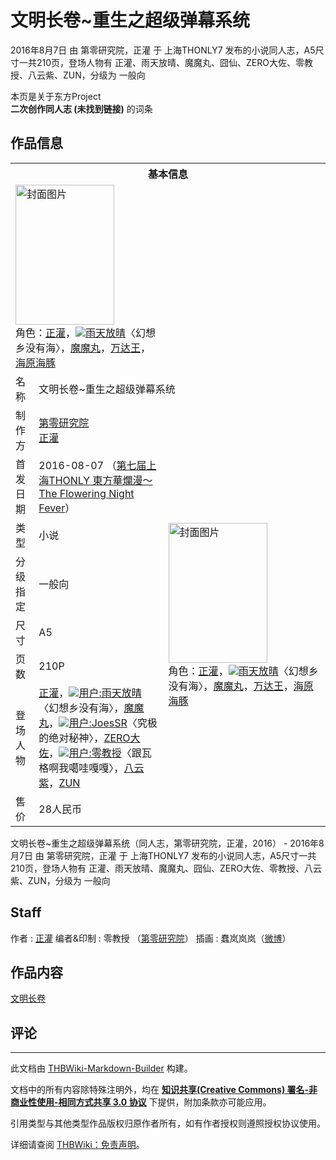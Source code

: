 # 文明长卷~重生之超级弹幕系统

<!-- source html: G:\repos\THBWiki-Markdown-Builder\THBWikiMarkdown\Temp\main\0\0d\ns0%3A%E6%96%87%E6%98%8E%E9%95%BF%E5%8D%B7%7E%E9%87%8D%E7%94%9F%E4%B9%8B%E8%B6%85%E7%BA%A7%E5%BC%B9%E5%B9%95%E7%B3%BB%E7%BB%9F.html -->

2016年8月7日 由 第零研究院，正灌 于 上海THONLY7 发布的小说同人志，A5尺寸一共210页，登场人物有 正灌、雨天放晴、魔魔丸、囧仙、ZERO大佐、零教授、八云紫、ZUN，分级为 一般向

本页是关于东方Project  
 **二次创作同人志 (未找到链接)** 的词条
## 作品信息

<table><tbody><tr><th colspan="3">基本信息</th></tr><tr><td class="cover-artwork-mobile" colspan="2"><a href="./文件-文明长卷~重生之超级弹幕系统封面.jpg.md" class="image" title="封面图片"><img alt="封面图片" src="https://upload.thwiki.cc/thumb/b/b7/%E6%96%87%E6%98%8E%E9%95%BF%E5%8D%B7~%E9%87%8D%E7%94%9F%E4%B9%8B%E8%B6%85%E7%BA%A7%E5%BC%B9%E5%B9%95%E7%B3%BB%E7%BB%9F%E5%B0%81%E9%9D%A2.jpg/158px-%E6%96%87%E6%98%8E%E9%95%BF%E5%8D%B7~%E9%87%8D%E7%94%9F%E4%B9%8B%E8%B6%85%E7%BA%A7%E5%BC%B9%E5%B9%95%E7%B3%BB%E7%BB%9F%E5%B0%81%E9%9D%A2.jpg" decoding="async" loading="lazy" width="158" height="224" srcset="https://upload.thwiki.cc/thumb/b/b7/%E6%96%87%E6%98%8E%E9%95%BF%E5%8D%B7~%E9%87%8D%E7%94%9F%E4%B9%8B%E8%B6%85%E7%BA%A7%E5%BC%B9%E5%B9%95%E7%B3%BB%E7%BB%9F%E5%B0%81%E9%9D%A2.jpg/238px-%E6%96%87%E6%98%8E%E9%95%BF%E5%8D%B7~%E9%87%8D%E7%94%9F%E4%B9%8B%E8%B6%85%E7%BA%A7%E5%BC%B9%E5%B9%95%E7%B3%BB%E7%BB%9F%E5%B0%81%E9%9D%A2.jpg 1.5x, https://upload.thwiki.cc/thumb/b/b7/%E6%96%87%E6%98%8E%E9%95%BF%E5%8D%B7~%E9%87%8D%E7%94%9F%E4%B9%8B%E8%B6%85%E7%BA%A7%E5%BC%B9%E5%B9%95%E7%B3%BB%E7%BB%9F%E5%B0%81%E9%9D%A2.jpg/317px-%E6%96%87%E6%98%8E%E9%95%BF%E5%8D%B7~%E9%87%8D%E7%94%9F%E4%B9%8B%E8%B6%85%E7%BA%A7%E5%BC%B9%E5%B9%95%E7%B3%BB%E7%BB%9F%E5%B0%81%E9%9D%A2.jpg 2x" data-file-width="580" data-file-height="820"></a><div class="cover-char">角色：<a href="./正灌.md" title="正灌">正灌</a>，<a href="/%E7%94%A8%E6%88%B7:%E9%9B%A8%E5%A4%A9%E6%94%BE%E6%99%B4" title="用户:雨天放晴"><img class="useravatar" src="https://avatar.thwiki.cc/thwikicc_wiki_631_m.jpg?r=1690737157">雨天放晴</a><a class="achievtitle" title="为什么一定要有海呢">〈幻想乡没有海〉</a>，<a href="/index.php?title=%E9%AD%94%E9%AD%94%E4%B8%B8&amp;action=edit&amp;redlink=1" class="new" title="魔魔丸（页面不存在）">魔魔丸</a>，<a href="/index.php?title=%E4%B8%87%E8%BE%BE%E7%8E%8B&amp;action=edit&amp;redlink=1" class="new" title="万达王（页面不存在）">万达王</a>，<a href="./海原海豚.md" title="海原海豚">海原海豚</a></div></td>
</tr><tr><td class="label">名称</td><td colspan="2"> 文明长卷~重生之超级弹幕系统 </td></tr><tr><td class="label">制作方</td><td><a href="./第零研究院.md" title="第零研究院">第零研究院</a><br><a href="./正灌.md" title="正灌">正灌</a></td><td class="cover-artwork" rowspan="8" style="min-width:224px;"><a href="./文件-文明长卷~重生之超级弹幕系统封面.jpg.md" class="image" title="封面图片"><img alt="封面图片" src="https://upload.thwiki.cc/thumb/b/b7/%E6%96%87%E6%98%8E%E9%95%BF%E5%8D%B7~%E9%87%8D%E7%94%9F%E4%B9%8B%E8%B6%85%E7%BA%A7%E5%BC%B9%E5%B9%95%E7%B3%BB%E7%BB%9F%E5%B0%81%E9%9D%A2.jpg/158px-%E6%96%87%E6%98%8E%E9%95%BF%E5%8D%B7~%E9%87%8D%E7%94%9F%E4%B9%8B%E8%B6%85%E7%BA%A7%E5%BC%B9%E5%B9%95%E7%B3%BB%E7%BB%9F%E5%B0%81%E9%9D%A2.jpg" decoding="async" loading="lazy" width="158" height="224" srcset="https://upload.thwiki.cc/thumb/b/b7/%E6%96%87%E6%98%8E%E9%95%BF%E5%8D%B7~%E9%87%8D%E7%94%9F%E4%B9%8B%E8%B6%85%E7%BA%A7%E5%BC%B9%E5%B9%95%E7%B3%BB%E7%BB%9F%E5%B0%81%E9%9D%A2.jpg/238px-%E6%96%87%E6%98%8E%E9%95%BF%E5%8D%B7~%E9%87%8D%E7%94%9F%E4%B9%8B%E8%B6%85%E7%BA%A7%E5%BC%B9%E5%B9%95%E7%B3%BB%E7%BB%9F%E5%B0%81%E9%9D%A2.jpg 1.5x, https://upload.thwiki.cc/thumb/b/b7/%E6%96%87%E6%98%8E%E9%95%BF%E5%8D%B7~%E9%87%8D%E7%94%9F%E4%B9%8B%E8%B6%85%E7%BA%A7%E5%BC%B9%E5%B9%95%E7%B3%BB%E7%BB%9F%E5%B0%81%E9%9D%A2.jpg/317px-%E6%96%87%E6%98%8E%E9%95%BF%E5%8D%B7~%E9%87%8D%E7%94%9F%E4%B9%8B%E8%B6%85%E7%BA%A7%E5%BC%B9%E5%B9%95%E7%B3%BB%E7%BB%9F%E5%B0%81%E9%9D%A2.jpg 2x" data-file-width="580" data-file-height="820"></a><div class="cover-char">角色：<a href="./正灌.md" title="正灌">正灌</a>，<a href="/%E7%94%A8%E6%88%B7:%E9%9B%A8%E5%A4%A9%E6%94%BE%E6%99%B4" title="用户:雨天放晴"><img class="useravatar" src="https://avatar.thwiki.cc/thwikicc_wiki_631_m.jpg?r=1690737157">雨天放晴</a><a class="achievtitle" title="为什么一定要有海呢">〈幻想乡没有海〉</a>，<a href="/index.php?title=%E9%AD%94%E9%AD%94%E4%B8%B8&amp;action=edit&amp;redlink=1" class="new" title="魔魔丸（页面不存在）">魔魔丸</a>，<a href="/index.php?title=%E4%B8%87%E8%BE%BE%E7%8E%8B&amp;action=edit&amp;redlink=1" class="new" title="万达王（页面不存在）">万达王</a>，<a href="./海原海豚.md" title="海原海豚">海原海豚</a></div></td>
</tr><tr><td class="label">首发日期</td><td>2016-08-07&#160;（<a href="/展会作品列表?e=%E4%B8%8A%E6%B5%B7THONLY%237">第七届上海THONLY 東方華爛漫～The Flowering Night Fever</a>）</td></tr><tr><td class="label">类型</td><td>小说</td></tr><tr><td class="label">分级指定</td><td>一般向</td></tr><tr><td class="label">尺寸</td><td>A5</td></tr><tr><td class="label">页数</td><td>210P</td></tr><tr><td class="label">登场人物</td><td><a href="./正灌.md" title="正灌">正灌</a>，<a href="/%E7%94%A8%E6%88%B7:%E9%9B%A8%E5%A4%A9%E6%94%BE%E6%99%B4" title="用户:雨天放晴"><img class="useravatar" src="https://avatar.thwiki.cc/thwikicc_wiki_631_m.jpg?r=1690737157">用户:雨天放晴</a><a class="achievtitle" title="为什么一定要有海呢">〈幻想乡没有海〉</a>，<a href="/index.php?title=%E9%AD%94%E9%AD%94%E4%B8%B8&amp;action=edit&amp;redlink=1" class="new" title="魔魔丸（页面不存在）">魔魔丸</a>，<a href="/%E7%94%A8%E6%88%B7:JoesSR" title="用户:JoesSR"><img class="useravatar" src="https://avatar.thwiki.cc/thwikicc_wiki_1_m.png?r=1690785296">用户:JoesSR</a><a class="achievtitle" title="成为权限姬" src="https://static.thwiki.cc/template/bureaucrat.png">〈究极的绝对秘神〉</a>，<a href="/index.php?title=ZERO%E5%A4%A7%E4%BD%90&amp;action=edit&amp;redlink=1" class="new" title="ZERO大佐（页面不存在）">ZERO大佐</a>，<a href="/%E7%94%A8%E6%88%B7:%E9%9B%B6%E6%95%99%E6%8E%88" title="用户:零教授"><img class="useravatar" src="https://avatar.thwiki.cc/thwikicc_wiki_19864_m.jpg?r=1690736790">用户:零教授</a><a class="achievtitle" title="你要倒霉了">〈跟瓦格啊我噶哇嘎嘎〉</a>，<a href="./八云紫.md" title="八云紫">八云紫</a>，<a href="./ZUN.md" title="ZUN">ZUN</a></td></tr><tr><td class="label">售价</td><td>28人民币</td></tr></tbody></table>

文明长卷~重生之超级弹幕系统（同人志，第零研究院，正灌，2016） - 2016年8月7日 由 第零研究院，正灌 于 上海THONLY7 发布的小说同人志，A5尺寸一共210页，登场人物有 正灌、雨天放晴、魔魔丸、囧仙、ZERO大佐、零教授、八云紫、ZUN，分级为 一般向
## Staff
作者
: [正灌](https://thwiki.cc/正灌)
编者&amp;印制
: 零教授 （[第零研究院](https://thwiki.cc/第零研究院)）
插画
: 蠢岚岚岚（[微博](https://www.weibo.com/AlanFXY)）

## 作品内容
  
[文明长卷](./正灌-文明长卷.md)
  

## 评论




---

此文档由 [THBWiki-Markdown-Builder](https://github.com/Delsin-Yu/THBWiki-Markdown-Builder) 构建。

文档中的所有内容除特殊注明外，均在 [**知识共享(Creative Commons) 署名-非商业性使用-相同方式共享 3.0 协议**](https://creativecommons.org/licenses/by-sa/3.0/deed.zh-hans) 下提供，附加条款亦可能应用。

引用类型与其他类型作品版权归原作者所有，如有作者授权则遵照授权协议使用。

详细请查阅 [THBWiki：免责声明](https://thbwiki.cc/THBWiki:%E5%85%8D%E8%B4%A3%E5%A3%B0%E6%98%8E)。

